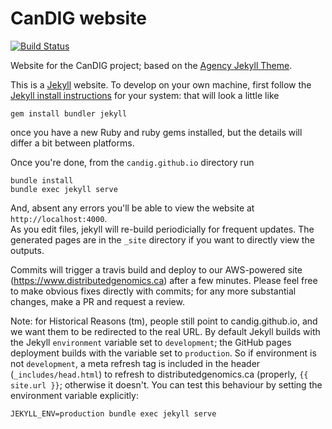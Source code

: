 CanDIG website
====================

[![Build Status](https://travis-ci.org/CanDIG/candig.github.io.svg?branch=master)](https://travis-ci.org/CanDIG/candig.github.io)

Website for the CanDIG project; based on the [Agency Jekyll Theme](https://y7kim.github.io/agency-jekyll-theme).

This is a [Jekyll](https://jekyllrb.com) website.  To develop on your own machine, first
follow the [Jekyll install instructions](https://jekyllrb.com/docs/installation/) for your
system: that will look a little like

```
gem install bundler jekyll
```

once you have a new Ruby and ruby gems installed, but the details will differ a bit between platforms. 

Once you're done, from the `candig.github.io` directory run

```
bundle install
bundle exec jekyll serve
```

And, absent any errors you'll be able to view the website at `http://localhost:4000`.  
As you edit files, jekyll will re-build periodicially for frequent updates.  The generated
pages are in the `_site` directory if you want to directly view the outputs.

Commits will trigger a travis build and deploy to our AWS-powered site 
(https://www.distributedgenomics.ca) after a few minutes.  Please feel
free to make obvious fixes directly with commits; for any more substantial changes, make
a PR and request a review.

Note: for Historical Reasons (tm), people still point to candig.github.io, and we want
them to be redirected to the real URL.  By default Jekyll builds with the Jekyll `environment`
variable set to `development`; the GitHub pages deployment builds with the variable set to
`production`.  So if environment is not `development`, a meta refresh tag is included in the
header (`_includes/head.html`) to refresh to distributedgenomics.ca (properly, `{{ site.url }}`;
otherwise it doesn't.  You can test this behaviour by setting the environment variable explicitly:

```
JEKYLL_ENV=production bundle exec jekyll serve
```
